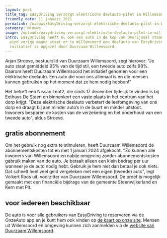 ```yaml
---
layout: post
title_tag: EasyDriving verzorgt elektrische deelauto-pilot in Willemsoord
friendly_date: 11 januari 2021
permalink: /nieuws/EasyDriving-verzorgt-elektrische-deelauto-pilot-in-Willemsoord
category: Nieuws
image: /uploads/easydriving-verzorgt-elektrische-deelauto-pilot-in-willemsoord.jpg
intro: EasyDriving heeft nu ook een auto in de kop van Overijssel staan. Sinds
  eind vorige maand staat er in Willemsoord een deelauto van EasyDriving. Het
  initiatief is opgezet door Duurzaam Willemsoord.
---
```

Arjan Stroeve, bestuurslid van Duurzaam Willemsoord, zegt hierover: "Je auto staat gemiddeld 95% van de tijd stil, een tweede auto zelfs 98%. Daarom heeft Duurzaam Willemsoord het initiatief genomen voor een elektrische deelauto. Een auto die voor ons allemaal is en die mensen kunnen gebruiken op het moment dat ze hem nodig hebben!"

Het betreft een Nissan Leaf2, die sinds 17 december tijdelijk te vinden is bij Eethuys De Steen en binnenkort een vaste plaats in het centrum van het dorp krijgt.
"Deze elektrische deelauto verbetert de leefomgeving van ons dorp en draagt bij aan minder auto’s in de buurt en minder uitstoot. Inwoners besparen de kosten van de verzekering en het onderhoud van een tweede auto", aldus Stroeve.

## gratis abonnement

Om het gebruik nog extra te stimuleren, heeft Duurzaam Willemsoord de abonnementskosten tot en met 1 januari 2024 afgekocht. "Zo kunnen alle inwoners van Willemsoord en nabije omgeving zonder abonnementskosten gebruik maken van de auto. Je betaalt alleen een klein bedrag per uur wanneer je de auto nodig hebt. Gebruik je hem niet dan betaal je ook niets. Dat scheelt heel veel geld vergeleken met een eigen (tweede) auto", legt Volkert Roos uit, voorzitter van Duurzaam Willemsoord.
De proef is mogelijk gemaakt met een financiële bijdrage van de gemeente Steenwijkerland en Kern met Pit.

## voor iedereen beschikbaar

De auto is voor alle gebruikers van EasyDriving te reserveren via de OnzeAuto app en je kunt hem ook vinden op [de kaart op onze site](https://easydriving.eu/kaart). Mensen uit Willemsoord en omgeving kunnen zich aanmelden via de [website van Duurzaam Willemsoord](https://www.duurzaamwillemsoord.nl/elektische-deelauto/).